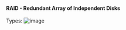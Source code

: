 #### RAID - Redundant Array of Independent Disks

Types:
![image](https://user-images.githubusercontent.com/63236771/124547507-df951380-de49-11eb-85d3-0eef93e6e153.png)

